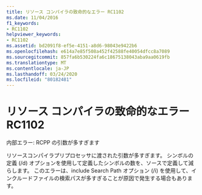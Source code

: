 ```yaml
---
title: リソース コンパイラの致命的なエラー RC1102
ms.date: 11/04/2016
f1_keywords:
- RC1102
helpviewer_keywords:
- RC1102
ms.assetid: bd2091f8-ef5e-4151-a8d6-98043e9422b6
ms.openlocfilehash: e614a7e85f508a452f42588fe40054dfcc8a7089
ms.sourcegitcommit: 857fa6b530224fa6c18675138043aba9aa0619fb
ms.translationtype: MT
ms.contentlocale: ja-JP
ms.lasthandoff: 03/24/2020
ms.locfileid: "80182481"
---
```

# <a name="resource-compiler-fatal-error-rc1102"></a>リソース コンパイラの致命的なエラー RC1102

内部エラー: RCPP の引数が多すぎます

リソースコンパイラプリプロセッサに渡された引数が多すぎます。 シンボルの定義 (/d) オプションを使用して定義したシンボルの数を、ソースで定義して減らします。 このエラーは、include Search Path オプション (/i) を使用して、インクルードファイルの検索パスが多すぎることが原因で発生する場合もあります。
